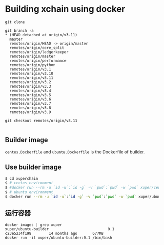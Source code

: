 # Building xchain using docker


```
git clone

git branch -a
* (HEAD detached at origin/v3.11)
  master
  remotes/origin/HEAD -> origin/master
  remotes/origin/core_split
  remotes/origin/ledgerkeeper
  remotes/origin/master
  remotes/origin/performance
  remotes/origin/python
  remotes/origin/v3.1
  remotes/origin/v3.10
  remotes/origin/v3.11
  remotes/origin/v3.2
  remotes/origin/v3.3
  remotes/origin/v3.4
  remotes/origin/v3.5
  remotes/origin/v3.6
  remotes/origin/v3.7
  remotes/origin/v3.8
  remotes/origin/v3.9
  
git checkout remotes/origin/v3.11


```

## Builder image

`centos.Dockerfile` and `ubuntu.Dockerfile` is the Dockerfile of builder.

## Use builder image

``` bash
$ cd xuperchain
$ # centos environment
$ #docker run --rm -u `id -u`:`id -g` -v `pwd`:`pwd` -w `pwd` xuper/centos-builder:0.1 make
$ # ubuntu environment
$ docker run --rm -u `id -u`:`id -g` -v `pwd`:`pwd` -w `pwd` xuper/ubuntu-builder:0.1 make

```

## 运行容器

```
docker images | grep xuper
xuper/ubuntu-builder                           0.1                 c23e5234f198        14 months ago       677MB
docker run -it xuper/ubuntu-builder:0.1 /bin/bash
```


